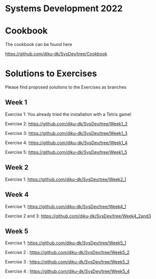 Systems Development 2022
========================

# Cookbook

The cookbook can be found here

https://github.com/diku-dk/SysDev/tree/Cookbook


# Solutions to Exercises

Please find proposed solutions to the Exercises as branches

## Week 1

Exercise 1: You already tried the installation with a Tetris game!

Exercise 2: https://github.com/diku-dk/SysDev/tree/Week1_2

Exercise 3: https://github.com/diku-dk/SysDev/tree/Week1_3

Exercise 4: https://github.com/diku-dk/SysDev/tree/Week1_4

Exercise 5: https://github.com/diku-dk/SysDev/tree/Week1_5

## Week 2

Exercise 1: https://github.com/diku-dk/SysDev/tree/Week2_1

## Week 4

Exercise 1: https://github.com/diku-dk/SysDev/tree/Week4_1

Exercise 2 and 3: https://github.com/diku-dk/SysDev/tree/Week4_2and3

## Week 5

Exercise 1: https://github.com/diku-dk/SysDev/tree/Week5_1

Exercise 2 : https://github.com/diku-dk/SysDev/tree/Week5_2

Exercise 3 : https://github.com/diku-dk/SysDev/tree/Week5_3

Exercise 4 : https://github.com/diku-dk/SysDev/tree/Week5_4